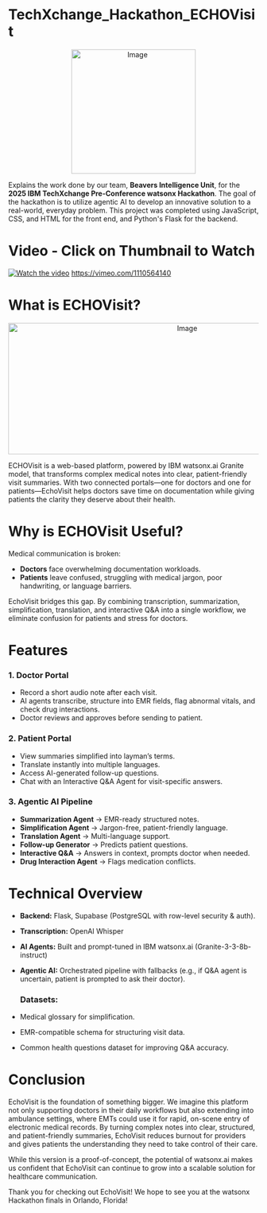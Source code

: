 # TechXchange_Hackathon_ECHOVisit
<div align="center">
<img width="250" height="250" alt="Image" src="https://github.com/user-attachments/assets/50c2a6e3-fab4-4082-96e8-5fef510f6dcf" />
</div>

Explains the work done by our team, **Beavers Intelligence Unit**, for the **2025 IBM TechXchange Pre-Conference watsonx Hackathon**. The goal of the hackathon is to utilize agentic AI to develop an innovative solution to a real-world, everyday problem. This project was completed using JavaScript, CSS, and HTML for the front end, and Python's Flask for the backend. 


# Video - Click on Thumbnail to Watch
[![Watch the video](https://i.vimeocdn.com/video/2048355535-e6c601fe2375a32c9de50153ab1c71ef5758753582af0720072a49a649c0fc0d-d_960x540?&r=pad&region=us)](https://vimeo.com/1110564140)
https://vimeo.com/1110564140

# What is ECHOVisit?
<div align="center">
<img width="704" height="264" alt="Image" src="https://github.com/user-attachments/assets/11b25f72-0548-44c1-b71b-0faa63b3eea3" />
</div>


ECHOVisit is a web-based platform, powered by IBM watsonx.ai Granite model, that transforms complex medical notes into clear, patient-friendly visit summaries. With two connected portals—one for doctors and one for patients—EchoVisit helps doctors save time on documentation while giving patients the clarity they deserve about their health.


# Why is ECHOVisit Useful?
Medical communication is broken:
- **Doctors** face overwhelming documentation workloads.
- **Patients** leave confused, struggling with medical jargon, poor handwriting, or language barriers.


EchoVisit bridges this gap. By combining transcription, summarization, simplification, translation, and interactive Q&A into a single workflow, we eliminate confusion for patients and stress for doctors.


# Features
### 1. Doctor Portal
- Record a short audio note after each visit.
- AI agents transcribe, structure into EMR fields, flag abnormal vitals, and check drug interactions.
- Doctor reviews and approves before sending to patient.

### 2. Patient Portal
- View summaries simplified into layman’s terms.
- Translate instantly into multiple languages.
- Access AI-generated follow-up questions.
- Chat with an Interactive Q&A Agent for visit-specific answers.

### 3. Agentic AI Pipeline
- **Summarization Agent** → EMR-ready structured notes.
- **Simplification Agent** → Jargon-free, patient-friendly language.
- **Translation Agent** → Multi-language support.
- **Follow-up Generator** → Predicts patient questions.
- **Interactive Q&A** → Answers in context, prompts doctor when needed.
- **Drug Interaction Agent** → Flags medication conflicts.


# Technical Overview
- **Backend:** Flask, Supabase (PostgreSQL with row-level security & auth).
- **Transcription:** OpenAI Whisper
- **AI Agents:** Built and prompt-tuned in IBM watsonx.ai (Granite-3-3-8b-instruct)
- **Agentic AI:** Orchestrated pipeline with fallbacks (e.g., if Q&A agent is uncertain, patient is prompted to ask their doctor).

  ### Datasets:
- Medical glossary for simplification.
- EMR-compatible schema for structuring visit data.
- Common health questions dataset for improving Q&A accuracy.


# Conclusion
EchoVisit is the foundation of something bigger. We imagine this platform not only supporting doctors in their daily workflows but also extending into ambulance settings, where EMTs could use it for rapid, on-scene entry of electronic medical records. By turning complex notes into clear, structured, and patient-friendly summaries, EchoVisit reduces burnout for providers and gives patients the understanding they need to take control of their care.

While this version is a proof-of-concept, the potential of watsonx.ai makes us confident that EchoVisit can continue to grow into a scalable solution for healthcare communication.

Thank you for checking out EchoVisit! We hope to see you at the watsonx Hackathon finals in Orlando, Florida!
